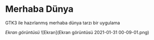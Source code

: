 # Merhaba Dünya
GTK3 ile hazırlanmış merhaba dünya tarzı bir uygulama

*Ekran görüntüsü*
![Ekran](Ekran görüntüsü 2021-01-31 00-09-01.png)
